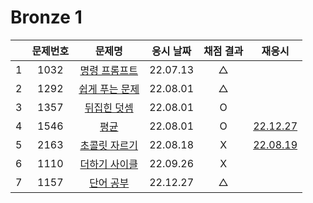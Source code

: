 # Bronze 1

|     | 문제번호 |           문제명            | 응시 날짜 | 채점 결과 |            재응시            |
| :-: | :------: | :-------------------------: | :-------: | :-------: | :--------------------------: |
|  1  |   1032   | [명령 프롬프트](./1032.js)  | 22.07.13  |     △     |
|  2  |   1292   | [쉽게 푸는 문제](./1292.js) | 22.08.01  |     △     |
|  3  |   1357   |  [뒤집힌 덧셈](./1357.js)   | 22.08.01  |     O     |
|  4  |   1546   |      [평균](./1546.js)      | 22.08.01  |     O     | [22.12.27](./replay/1546.js) |
|  5  |   2163   | [초콜릿 자르기](./2163.js)  | 22.08.18  |     X     | [22.08.19](./replay/2163.js) |
|  6  |   1110   | [더하기 사이클](./1110.js)  | 22.09.26  |     X     |
|  7  |   1157   |   [단어 공부](./1157.js)    | 22.12.27  |     △     |
